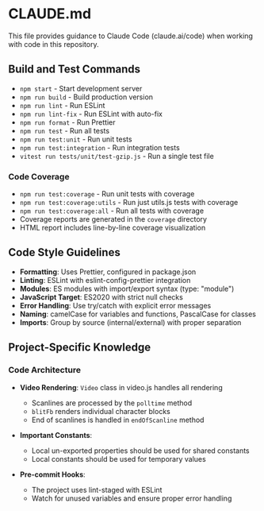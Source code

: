# CLAUDE.md

This file provides guidance to Claude Code (claude.ai/code) when working with code in this repository.

## Build and Test Commands

- `npm start` - Start development server
- `npm run build` - Build production version
- `npm run lint` - Run ESLint
- `npm run lint-fix` - Run ESLint with auto-fix
- `npm run format` - Run Prettier
- `npm run test` - Run all tests
- `npm run test:unit` - Run unit tests
- `npm run test:integration` - Run integration tests
- `vitest run tests/unit/test-gzip.js` - Run a single test file

### Code Coverage

- `npm run test:coverage` - Run unit tests with coverage
- `npm run test:coverage:utils` - Run just utils.js tests with coverage
- `npm run test:coverage:all` - Run all tests with coverage
- Coverage reports are generated in the `coverage` directory
- HTML report includes line-by-line coverage visualization

## Code Style Guidelines

- **Formatting**: Uses Prettier, configured in package.json
- **Linting**: ESLint with eslint-config-prettier integration
- **Modules**: ES modules with import/export syntax (type: "module")
- **JavaScript Target**: ES2020 with strict null checks
- **Error Handling**: Use try/catch with explicit error messages
- **Naming**: camelCase for variables and functions, PascalCase for classes
- **Imports**: Group by source (internal/external) with proper separation

## Project-Specific Knowledge

### Code Architecture

- **Video Rendering**: `Video` class in video.js handles all rendering

  - Scanlines are processed by the `polltime` method
  - `blitFb` renders individual character blocks
  - End of scanlines is handled in `endOfScanline` method

- **Important Constants**:

  - Local un-exported properties should be used for shared constants
  - Local constants should be used for temporary values

- **Pre-commit Hooks**:
  - The project uses lint-staged with ESLint
  - Watch for unused variables and ensure proper error handling
